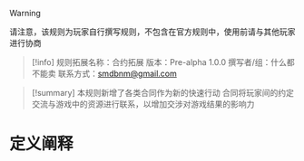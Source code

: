 > [!Warning]
> 请注意，该规则为玩家自行撰写规则，不包含在官方规则中，使用前请与其他玩家进行协商

>[!info]
>规则拓展名称：合约拓展
>版本：Pre-alpha 1.0.0
>撰写者/组：什么都不能卖
>联系方式：smdbnm@gmail.com

>[!summary]
>本规则新增了各类合同作为新的快速行动
>合同将玩家间的约定交流与游戏中的资源进行联系，以增加交涉对游戏结果的影响力

# 定义阐释







